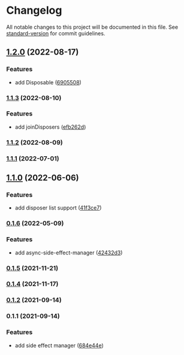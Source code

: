 # Changelog

All notable changes to this project will be documented in this file. See [standard-version](https://github.com/conventional-changelog/standard-version) for commit guidelines.

## [1.2.0](https://github.com/crimx/side-effect-manager/compare/v1.1.3...v1.2.0) (2022-08-17)


### Features

* add Disposable ([6905508](https://github.com/crimx/side-effect-manager/commit/69055089dfa9cb4bafb9618a58d3799ba5f4549a))

### [1.1.3](https://github.com/crimx/side-effect-manager/compare/v1.1.2...v1.1.3) (2022-08-10)


### Features

* add joinDisposers ([efb262d](https://github.com/crimx/side-effect-manager/commit/efb262d1b7d6388a3266b630529be5b4a1e59a37))

### [1.1.2](https://github.com/crimx/side-effect-manager/compare/v1.1.1...v1.1.2) (2022-08-09)

### [1.1.1](https://github.com/crimx/side-effect-manager/compare/v1.1.0...v1.1.1) (2022-07-01)

## [1.1.0](https://github.com/crimx/side-effect-manager/compare/v0.1.6...v1.1.0) (2022-06-06)


### Features

* add disposer list support ([41f3ce7](https://github.com/crimx/side-effect-manager/commit/41f3ce7596031696066ccd4a92c9e4183d91204e))

### [0.1.6](https://github.com/crimx/side-effect-manager/compare/v0.1.5...v0.1.6) (2022-05-09)


### Features

* add async-side-effect-manager ([42432d3](https://github.com/crimx/side-effect-manager/commit/42432d37df5fc025502e17d5858cf1dd1d3fc222))

### [0.1.5](https://github.com/crimx/side-effect-manager/compare/v0.1.4...v0.1.5) (2021-11-21)

### [0.1.4](https://github.com/crimx/side-effect-manager/compare/v0.1.2...v0.1.4) (2021-11-17)

### [0.1.2](https://github.com/crimx/side-effect-manager/compare/v0.1.1...v0.1.2) (2021-09-14)

### 0.1.1 (2021-09-14)


### Features

* add side effect manager ([684e44e](https://github.com/crimx/side-effect-manager/commit/684e44ec8b7bd7ba067e4b841a5179f51d29db16))
